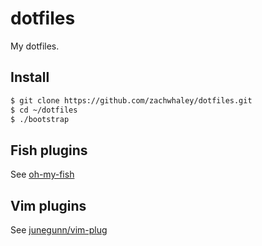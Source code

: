 dotfiles
========
My dotfiles.

Install
-------

```bash
$ git clone https://github.com/zachwhaley/dotfiles.git
$ cd ~/dotfiles
$ ./bootstrap
```

Fish plugins
------------
See [oh-my-fish](https://github.com/oh-my-fish/oh-my-fish)

Vim plugins
-----------
See [junegunn/vim-plug](https://github.com/junegunn/vim-plug)
